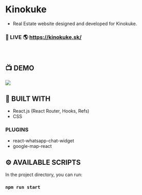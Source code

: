 # Kinokuke
- Real Estate website designed and developed for Kinokuke.
### 🚀 LIVE 🌎 https://kinokuke.sk/
##### <br />

## 📺 DEMO
![](https://github.com/Philight/kinokuke/blob/master/src/assets/preview.gif)

## 🧰 BUILT WITH
- React.js (React Router, Hooks, Refs)
- CSS
### PLUGINS
- react-whatsapp-chat-widget
- google-map-react

## ⚙️ AVAILABLE SCRIPTS

In the project directory, you can run:

### `npm run start`
